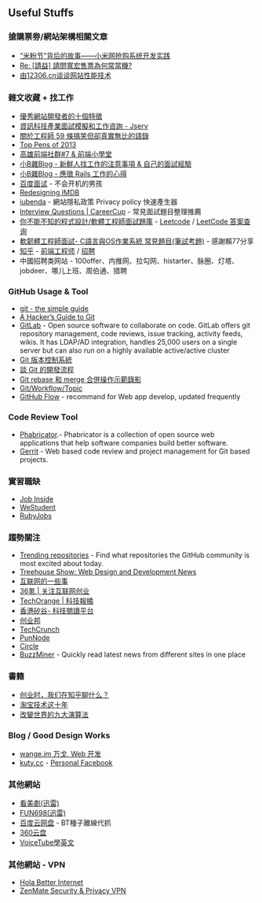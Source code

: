 ## Useful Stuffs

### 搶購票劵/網站架構相關文章

* [“米粉节”背后的故事——小米网抢购系统开发实践](http://www.csdn.net/article/2014-11-07/2822545)
* [Re: [請益] 請問寬宏售票為何常當機?](https://www.ptt.cc/bbs/Soft_Job/M.1420586522.A.8FF.html)
* [由12306.cn谈谈网站性能技术](http://coolshell.cn/articles/6470.html)

### 雜文收藏 + 找工作

* [優秀網站開發者的十個特徵](http://www.inside.com.tw/2014/02/19/10-signs-that-you-are-an-awesome-web-developer)
* [資訊科技產業面試模擬和工作咨詢 - Jserv](http://wiki.csie.ncku.edu.tw/embedded/rehearsal)
* [關於工程師 59 條搞笑但卻真實無比的語錄](http://www.inside.com.tw/2013/12/20/59-hilarious-but-true-programming-quotes-for-software-developers)
* [Top Pens of 2013](http://codepen.io/2013/popular)
* [高雄前端社群#7 & 前端小學堂](https://docs.google.com/presentation/d/1994aiVagPhMsur4wIr-F3IbeL3q7MDxSdEqfX3Gp9-E/edit#slide=id.g2a346af50_54)
* [小B雜Blog - 新鮮人找工作的注意事項 & 自己的面試經驗](http://littlebmix.blogspot.tw/2011/09/blog-post.html)
* [小B雜Blog - 應徵 Rails 工作的心得](http://ascendbruce.logdown.com/posts/178895-my-experience-on-applying-rails-jobs)
* [百度面试](http://studentdeng.github.io/blog/2014/02/11/baidu-interview/) - 不会开机的男孩
* [Redesigning IMDB](https://medium.com/p/2e9e865dd83)
* [iubenda](http://www.iubenda.com/en) - 網站隱私政策 Privacy policy 快速產生器
* [Interview Questions | CareerCup](http://www.careercup.com/page) - 常見面試題目整理推薦
* [你不能不知的程式設計/軟體工程師面試題庫](http://evonwritingworkshop.blogspot.tw/2014/08/computer-science-interview.html) - [Leetcode](https://oj.leetcode.com/problems/) / [LeetCode 答案查询](http://www.ninechapter.com/solutions/)
* [軟韌體工程師面試- C語言與OS作業系統 常見題目(筆試考題)](http://eeepage.info/interview-c/) - 感謝賴77分享
* [知乎](http://www.zhihu.com/) - [前端工程师](http://www.zhihu.com/topic/19573936) / [招聘](http://www.zhihu.com/topic/19578758)
* 中國招聘类网站 - 100offer、内推网、拉勾网、histarter、脉圈、灯塔、jobdeer、哪儿上班、周伯通、猎聘

### GitHub Usage & Tool

* [git - the simple guide](http://rogerdudler.github.io/git-guide/)
* [A Hacker’s Guide to Git](https://wildlyinaccurate.com/a-hackers-guide-to-git)
* [GitLab](https://about.gitlab.com/) - Open source software to collaborate on code. GitLab offers git repository management, code reviews, issue tracking, activity feeds, wikis. It has LDAP/AD integration, handles 25,000 users on a single server but can also run on a highly available active/active cluster
* [Git 版本控制系統](http://ihower.tw/git/)
* [談 Git 的開發流程](http://ihower.tw/blog/archives/7798)
* [Git rebase 和 merge 合併操作示範錄影](http://ihower.tw/blog/archives/6704)
* [Git/Workflow/Topic](http://public.kitware.com/Wiki/Git/Workflow/Topic)
* [GitHub Flow](https://guides.github.com/introduction/flow/index.html) - recommand for Web app develop, updated frequently

### Code Review Tool

* [Phabricator](http://phabricator.org/).- Phabricator is a collection of open source web applications that help software companies build better software.
* [Gerrit](https://code.google.com/p/gerrit/) - Web based code review and project management for Git based projects.

### 實習職缺

* [Job Inside](http://jobs.inside.com.tw/)
* [WeStudent](http://we-student.com/)
* [RubyJobs](http://jobs.ruby.tw/)

### 趨勢關注

* [Trending repositories](https://github.com/trending) - Find what repositories the GitHub community is most excited about today.
* [Treehouse Show: Web Design and Development News](https://www.youtube.com/playlist?list=PLFDA5B0CD72326128)
* [互联网的一些事](http://www.yixieshi.com/)
* [36氪 | 关注互联网创业](http://www.36kr.com/)
* [TechOrange | 科技報橘](http://techorange.com/)
* [香港矽谷- 科技閱讀平台](http://www.hksilicon.com/kb/)
* [创业邦](http://www.cyzone.cn/)
* [TechCrunch](http://techcrunch.com/)
* [PunNode](http://punnode.com/)
* [Circle](https://www.facebook.com/circle.tw)
* [BuzzMiner](http://buzzminer.co/) - Quickly read latest news from different sites in one place


### 書籍

* [创业时，我们在知乎聊什么？](http://book.douban.com/subject/25800616/)
* [淘宝技术这十年](http://book.douban.com/subject/24335672/)
* [改變世界的九大演算法](http://www.books.com.tw/products/0010644994)

### Blog / Good Design Works

* [wange.im 万戈, Web 开发](http://wange.im/)
* [kuty.cc](http://kytu.cc/works/) - [Personal Facebook](https://www.facebook.com/kytu800)

### 其他網站

* [看美劇(迅雷)](http://kanmeiju.net/)
* [FUN698(迅雷)](http://www.fun698.com/)
* [百度云网盘](http://pan.baidu.com/) - BT種子離線代抓
* [360云盘](http://yunpan.360.cn/)
* [VoiceTube學英文](http://voicetube.tw/)

### 其他網站 - VPN

* [Hola Better Internet](https://chrome.google.com/webstore/detail/hola-better-internet/gkojfkhlekighikafcpjkiklfbnlmeio)
* [ZenMate Security & Privacy VPN](https://chrome.google.com/webstore/detail/zenmate-security-privacy/fdcgdnkidjaadafnichfpabhfomcebme)
